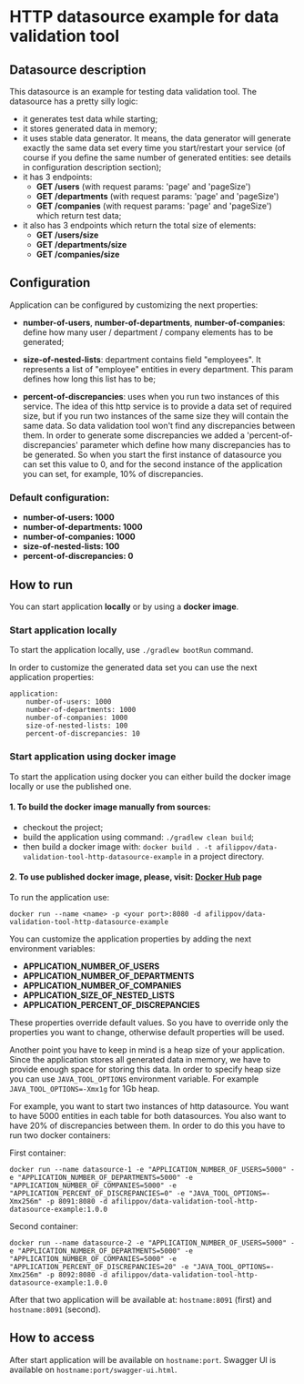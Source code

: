 # HTTP datasource example for data validation tool

## Datasource description

This datasource is an example for testing data validation tool. The datasource has a pretty silly logic:
- it generates test data while starting;
- it stores generated data in memory;
- it uses stable data generator. It means, the data generator will generate exactly the same data set every time you start/restart your service 
  (of course if you define the same number of generated entities: see details in configuration description section);
- it has 3 endpoints:
    - **GET /users** (with request params: 'page' and 'pageSize')
    - **GET /departments** (with request params: 'page' and 'pageSize')
    - **GET /companies** (with request params: 'page' and 'pageSize')
    which return test data;
- it also has 3 endpoints which return the total size of elements:
    - **GET /users/size**
    - **GET /departments/size**
    - **GET /companies/size**

## Configuration

Application can be configured by customizing the next properties:
- **number-of-users**, **number-of-departments**, **number-of-companies**: define how many
  user / department / company elements has to be generated;

- **size-of-nested-lists**: department contains field "employees". It represents a list of "employee" entities in every department.
  This param defines how long this list has to be;

- **percent-of-discrepancies**: uses when you run two instances of this service. The idea of this http service is to provide a data set of required size, but
  if you run two instances of the same size they will contain the same data. So data validation tool won't find any
  discrepancies between them. In order to generate some discrepancies we added a 'percent-of-discrepancies' parameter which
  define how many discrepancies has to be generated. So when you start the first instance of datasource you can set this value to 0, and for the second
  instance of the application you can set, for example, 10% of discrepancies.

### Default configuration:

- **number-of-users: 1000**
- **number-of-departments: 1000**
- **number-of-companies: 1000**
- **size-of-nested-lists: 100**
- **percent-of-discrepancies: 0**

## How to run

You can start application **locally** or by using a **docker image**.

### Start application locally

To start the application locally, use `./gradlew bootRun` command.

In order to customize the generated data set you can use the next application properties:

```
application:
    number-of-users: 1000
    number-of-departments: 1000
    number-of-companies: 1000
    size-of-nested-lists: 100
    percent-of-discrepancies: 10
```

### Start application using docker image

To start the application using docker you can either build the docker image locally or use the published one. 

#### 1. To build the docker image manually from sources:
   - checkout the project;
   - build the application using command: `./gradlew clean build`;
   - then build a docker image with: `docker build . -t afilippov/data-validation-tool-http-datasource-example` in a project directory.

#### 2. To use published docker image, please, visit: [Docker Hub](https://hub.docker.com/repository/docker/afilippov/data-validation-tool-http-datasource-example) page

To run the application use:

`docker run --name <name> -p <your port>:8080 -d afilippov/data-validation-tool-http-datasource-example`

You can customize the application properties by adding the next environment variables:

- **APPLICATION_NUMBER_OF_USERS**
- **APPLICATION_NUMBER_OF_DEPARTMENTS**
- **APPLICATION_NUMBER_OF_COMPANIES**
- **APPLICATION_SIZE_OF_NESTED_LISTS**
- **APPLICATION_PERCENT_OF_DISCREPANCIES**

These properties override default values. So you have to override only the properties you want to change, otherwise default properties will be used.

Another point you have to keep in mind is a heap size of your application. Since the application stores all generated data in memory, we have to provide
enough space for storing this data. In order to specify heap size you can use `JAVA_TOOL_OPTIONS` environment variable. For example `JAVA_TOOL_OPTIONS=-Xmx1g`
for 1Gb heap.

For example, you want to start two instances of http datasource. You want to have 5000 entities in each table for both datasources. You also want
to have 20% of discrepancies between them. In order to do this you have to run two docker containers:

First container:
```
docker run --name datasource-1 -e "APPLICATION_NUMBER_OF_USERS=5000" -e "APPLICATION_NUMBER_OF_DEPARTMENTS=5000" -e "APPLICATION_NUMBER_OF_COMPANIES=5000" -e "APPLICATION_PERCENT_OF_DISCREPANCIES=0" -e "JAVA_TOOL_OPTIONS=-Xmx256m" -p 8091:8080 -d afilippov/data-validation-tool-http-datasource-example:1.0.0
```

Second container:
```
docker run --name datasource-2 -e "APPLICATION_NUMBER_OF_USERS=5000" -e "APPLICATION_NUMBER_OF_DEPARTMENTS=5000" -e "APPLICATION_NUMBER_OF_COMPANIES=5000" -e "APPLICATION_PERCENT_OF_DISCREPANCIES=20" -e "JAVA_TOOL_OPTIONS=-Xmx256m" -p 8092:8080 -d afilippov/data-validation-tool-http-datasource-example:1.0.0
```

After that two application will be available at: `hostname:8091` (first) and `hostname:8091` (second).

## How to access

After start application will be available on `hostname:port`.
Swagger UI is available on `hostname:port/swagger-ui.html`.